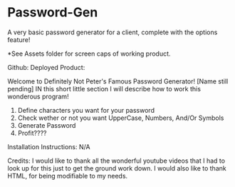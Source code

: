 # Password-Gen

A very basic password generator for a client, complete with the options feature!


*See Assets folder for screen caps of working product.

Github:
Deployed Product:

Welcome to Definitely Not Peter's Famous Password Generator! [Name still pending] IN this short little section I will describe how to work this wonderous program!
1. Define characters you want for your password
2. Check wether or not you want UpperCase, Numbers, And/Or Symbols
3. Generate Password
4. Profit????

Installation Instructions: N/A

Credits:
I would like to thank all the wonderful youtube videos that I had to look up for this just to get the ground work down.
I would also like to thank HTML, for being modifiable to my needs.
